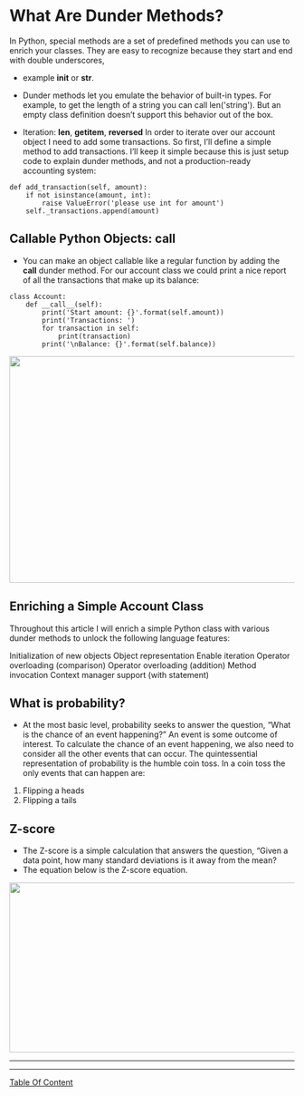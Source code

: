 # What Are Dunder Methods?
In Python, special methods are a set of predefined methods you can use to enrich your classes. They are easy to recognize because they start and end with double underscores, 
- example __init__ or __str__.

- Dunder methods let you emulate the behavior of built-in types. For example, to get the length of a string you can call len('string'). But an empty class definition doesn’t support this behavior out of the box.

- Iteration: __len__, __getitem__, __reversed__
In order to iterate over our account object I need to add some transactions. So first, I’ll define a simple method to add transactions. I’ll keep it simple because this is just setup code to explain dunder methods, and not a production-ready accounting system:

```
def add_transaction(self, amount):
    if not isinstance(amount, int):
        raise ValueError('please use int for amount')
    self._transactions.append(amount)
```

## Callable Python Objects: __call__
- You can make an object callable like a regular function by adding the __call__ dunder method. For our account class we could print a nice report of all the transactions that make up its balance:


```
class Account:
    def __call__(self):
        print('Start amount: {}'.format(self.amount))
        print('Transactions: ')
        for transaction in self:
            print(transaction)
        print('\nBalance: {}'.format(self.balance))
```

<img src="https://lh3.googleusercontent.com/proxy/kg3UPP8h_apK6bYh6S51lkCIrvzTANdJAiIwpSzVUbYuFMqBVW6bvl_eirMvF8FFTDTO9HE-TVME3wwGgfNDXKllPSmp3vmOBNhTTfFKvvAAZ4o7EKs8" width="700px" height="400px">

## Enriching a Simple Account Class
Throughout this article I will enrich a simple Python class with various dunder methods to unlock the following language features:

Initialization of new objects
Object representation
Enable iteration
Operator overloading (comparison)
Operator overloading (addition)
Method invocation
Context manager support (with statement)


## What is probability?
- At the most basic level, probability seeks to answer the question, “What is the chance of an event happening?” An event is some outcome of interest. To calculate the chance of an event happening, we also need to consider all the other events that can occur. The quintessential representation of probability is the humble coin toss. In a coin toss the only events that can happen are:

1) Flipping a heads
2) Flipping a tails

## Z-score
- The Z-score is a simple calculation that answers the question, “Given a data point, how many standard deviations is it away from the mean?
- The equation below is the Z-score equation.

<img src="https://i.imgur.com/3TuDF4G.jpg" width="600px" height="300px">


----------------------------------------

----------------------------------------


[Table Of Content](https://github.com/omarXzain/401-reading-notes)
